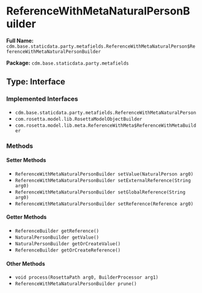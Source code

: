 # ReferenceWithMetaNaturalPersonBuilder

**Full Name:** `cdm.base.staticdata.party.metafields.ReferenceWithMetaNaturalPerson$ReferenceWithMetaNaturalPersonBuilder`

**Package:** `cdm.base.staticdata.party.metafields`

## Type: Interface

### Implemented Interfaces

- `cdm.base.staticdata.party.metafields.ReferenceWithMetaNaturalPerson`
- `com.rosetta.model.lib.RosettaModelObjectBuilder`
- `com.rosetta.model.lib.meta.ReferenceWithMeta$ReferenceWithMetaBuilder`

### Methods

#### Setter Methods

- `ReferenceWithMetaNaturalPersonBuilder setValue(NaturalPerson arg0)`
- `ReferenceWithMetaNaturalPersonBuilder setExternalReference(String arg0)`
- `ReferenceWithMetaNaturalPersonBuilder setGlobalReference(String arg0)`
- `ReferenceWithMetaNaturalPersonBuilder setReference(Reference arg0)`

#### Getter Methods

- `ReferenceBuilder getReference()`
- `NaturalPersonBuilder getValue()`
- `NaturalPersonBuilder getOrCreateValue()`
- `ReferenceBuilder getOrCreateReference()`

#### Other Methods

- `void process(RosettaPath arg0, BuilderProcessor arg1)`
- `ReferenceWithMetaNaturalPersonBuilder prune()`

